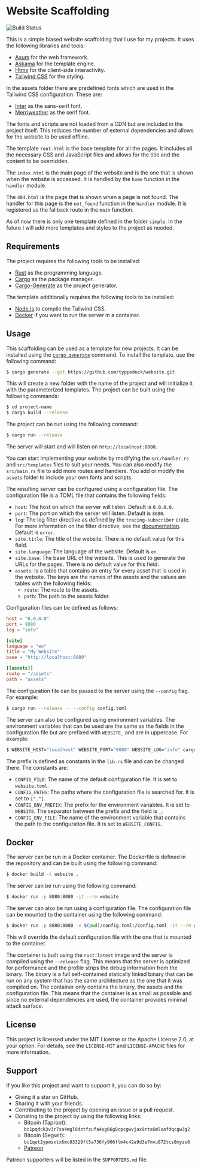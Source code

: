 # Website Scaffolding

![Build Status](https://img.shields.io/github/actions/workflow/status/typedduck/website/rust.yml)

This is a simple biased website scaffolding that I use for my projects. It uses
the following libraries and tools:

- [Axum](https://crates.io/crates/axum) for the web framework.
- [Askama](https://crates.io/crates/askama) for the template engine.
- [Htmx](https://htmx.org/) for the client-side interactivity.
- [Tailwind CSS](https://tailwindcss.com/) for the styling.

In the assets folder there are predefined fonts which are used in the Tailwind
CSS configuration. These are:

- [Inter](https://fonts.google.com/specimen/Inter) as the sans-serif font.
- [Merriweather](https://fonts.google.com/specimen/Merriweather) as the serif
  font.

The fonts and scripts are not loaded from a CDN but are included in the project
itself. This reduces the number of external dependencies and allows for the
website to be used offline.

The template `root.html` is the base template for all the pages. It includes all
the necessary CSS and JavaScript files and allows for the title and the
content to be overridden.

The `index.html` is the main page of the website and is the one that is shown
when the website is accessed. It is handled by the `home` function in the
`handler` module.

The `404.html` is the page that is shown when a page is not found. The handler
for this page is the `not_found` function in the `handler` module. It is
registered as the fallback route in the `main` function.

As of now there is only one template defined in the folder `simple`. In the
future I will add more templates and styles to the project as needed.

## Requirements

The project requires the following tools to be installed:

- [Rust](https://www.rust-lang.org/) as the programming language.
- [Cargo](https://doc.rust-lang.org/cargo/) as the package manager.
- [Cargo-Generate](https://cargo-generate.github.io/cargo-generate/index.html)
  as the project generator.

The template additionally requires the following tools to be installed:

- [Node.js](https://nodejs.org/) to compile the Tailwind CSS.
- [Docker](https://www.docker.com/) if you want to run the server in a container.

## Usage

This scaffolding can be used as a template for new projects. It can be
installed using the [`cargo generate`](https://cargo-generate.github.io/cargo-generate/index.html)
command. To install the template, use the following command:

```sh
$ cargo generate --git https://github.com/typpeduck/website.git
```

This will create a new folder with the name of the project and will initialize
it with the parameterized templates. The project can be built using the
following commands:

```sh
$ cd project-name
$ cargo build --release
```

The project can be run using the following command:

```sh
$ cargo run --release
```

The server will start and will listen on `http://localhost:8080`.

You can start implementing your website by modifying the `src/handler.rs` and
`src/templates` files to suit your needs. You can also modify the `src/main.rs`
file to add more routes and handlers. You add or modify the `assets` folder to
include your own fonts and scripts.

The resulting server can be configured using a configuration file. The
configuration file is a TOML file that contains the following fields:

- `host`: The host on which the server will listen. Default is `0.0.0.0`.
- `port`: The port on which the server will listen. Default is `8080`.
- `log`: The log filter directive as defined by the `tracing-subscriber` crate.
  For more information on the filter directive, see the
  [documentation](https://docs.rs/tracing-subscriber/latest/tracing_subscriber/filter/struct.EnvFilter.html).
  Default is `error`.
- `site.title`: The title of the website. There is no default value for this
  field.
- `site.language`: The language of the website. Default is `en`.
- `site.base`: The base URL of the website. This is used to generate the URLs
  for the pages. There is no default value for this field.
- `assets`: Is a table that contains an entry for every asset that is used in
  the website. The keys are the names of the assets and the values are tables
  with the following fields:
  - `route`: The route to the assets.
  - `path`: The path to the assets folder.

Configuration files can be defined as follows:

```toml
host = "0.0.0.0"
port = 8080
log = "info"

[site]
language = "en"
title = "My Website"
base = "http://localhost:8080"

[[assets]]
route = "/assets"
path = "assets"
```

The configuration file can be passed to the server using the `--config` flag.
For example:

```sh
$ cargo run --release -- --config config.toml
```

The server can also be configured using environment variables. The environment
variables that can be used are the same as the fields in the configuration file
but are prefixed with `WEBSITE_` and are in uppercase. For example:

```sh
$ WEBSITE_HOST="localhost" WEBSITE_PORT="8080" WEBSITE_LOG="info" cargo run --release
```

The prefix is defined as constants in the `lib.rs` file and can be changed
there. The constants are:

- `CONFIG_FILE`: The name of the default configuration file. It is set to
  `website.toml`.
- `CONFIG_PATHS`: The paths where the configuration file is searched for. It is
  set to `["."]`.
- `CONFIG_ENV_PREFIX`: The prefix for the environment variables. It is set to
  `WEBSITE`. The separator between the prefix and the field is `_`.
- `CONFIG_ENV_FILE`: The name of the environment variable that contains the
  path to the configuration file. It is set to `WEBSITE_CONFIG`.

## Docker

The server can be run in a Docker container. The Dockerfile is defined in the
repository and can be built using the following command:

```sh
$ docker build -t website .
```

The server can be run using the following command:

```sh
$ docker run -p 8080:8080 -it --rm website
```

The server can also be run using a configuration file. The configuration file
can be mounted to the container using the following command:

```sh
$ docker run -p 8080:8080 -v $(pwd)/config.toml:/config.toml -it --rm website --config /config.toml
```

This will override the default configuration file with the one that is mounted
to the container.

The container is built using the `rust:latest` image and the server is compiled
using the `--release` flag. This means that the server is optimized for
performance and the profile strips the debug information from the binary. The 
binary is a full self-contained statically linked binary that can be run on any
system that has the same architecture as the one that it was compiled on. The
container only contains the binary, the assets and the configuration file. This
means that the container is as small as possible and since no external
dependencies are used, the container provides minimal attack surface.

## License

This project is licensed under the MIT License or the Apache License 2.0, at
your option. For details, see the `LICENSE-MIT` and `LICENSE-APACHE` files for
more information.

## Support

If you like this project and want to support it, you can do so by:

- Giving it a star on GitHub.
- Sharing it with your friends.
- Contributing to the project by opening an issue or a pull request.
- Donating to the project by using the following links:
  - Bitcoin (Taproot): `bc1pqdck3v3r7sa4mgl0dztfzufa4xg66g8cpcgwvjax9rtx6mlxafdqcgw3g2`
  - Bitcoin (Segwit): `bc1qet2ypmsxtx6mc03329ft5a736fy906flm4c42a9d3e7mvu872tcs8myzs6`
  - [Patreon](https://www.patreon.com/typedduck)

Patreon supporters will be listed in the `SUPPORTERS.md` file.
